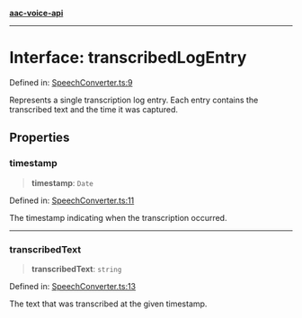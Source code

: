 [**aac-voice-api**](../../api-specification.md)

***

# Interface: transcribedLogEntry

Defined in: [SpeechConverter.ts:9](https://github.com/Capstone-Projects-2025-Fall/project-001-aac-api/blob/681b1bef6f4d46f8f7614169d87f151ce783205a/src/SpeechConverter.ts#L9)

Represents a single transcription log entry.
Each entry contains the transcribed text and the time it was captured.

## Properties

### timestamp

> **timestamp**: `Date`

Defined in: [SpeechConverter.ts:11](https://github.com/Capstone-Projects-2025-Fall/project-001-aac-api/blob/681b1bef6f4d46f8f7614169d87f151ce783205a/src/SpeechConverter.ts#L11)

The timestamp indicating when the transcription occurred.

***

### transcribedText

> **transcribedText**: `string`

Defined in: [SpeechConverter.ts:13](https://github.com/Capstone-Projects-2025-Fall/project-001-aac-api/blob/681b1bef6f4d46f8f7614169d87f151ce783205a/src/SpeechConverter.ts#L13)

The text that was transcribed at the given timestamp.
